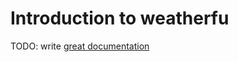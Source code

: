 # Introduction to weatherfu

TODO: write [great documentation](http://jacobian.org/writing/what-to-write/)

